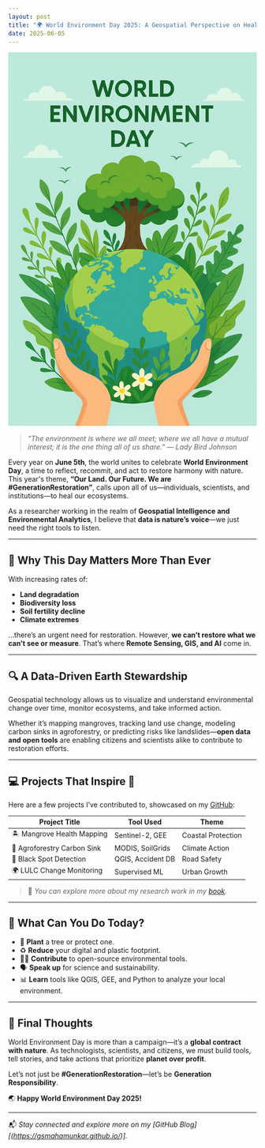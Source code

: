 ```yaml
---
layout: post
title: "🌍 World Environment Day 2025: A Geospatial Perspective on Healing Our Planet"
date: 2025-06-05
---
```

![World Environment Day Banner](/images/world-environment-day-banner.png)

> *"The environment is where we all meet; where we all have a mutual interest; it is the one thing all of us share." — Lady Bird Johnson*

Every year on **June 5th**, the world unites to celebrate **World Environment Day**, a time to reflect, recommit, and act to restore harmony with nature. This year's theme, **“Our Land. Our Future. We are #GenerationRestoration”**, calls upon all of us—individuals, scientists, and institutions—to heal our ecosystems.

As a researcher working in the realm of **Geospatial Intelligence and Environmental Analytics**, I believe that **data is nature’s voice**—we just need the right tools to listen.

---

## 🌱 Why This Day Matters More Than Ever

With increasing rates of:
- **Land degradation**
- **Biodiversity loss**
- **Soil fertility decline**
- **Climate extremes**

…there’s an urgent need for restoration. However, **we can’t restore what we can’t see or measure**. That’s where **Remote Sensing, GIS, and AI** come in.

---

## 🔍 A Data-Driven Earth Stewardship

Geospatial technology allows us to visualize and understand environmental change over time, monitor ecosystems, and take informed action.

Whether it’s mapping mangroves, tracking land use change, modeling carbon sinks in agroforestry, or predicting risks like landslides—**open data and open tools** are enabling citizens and scientists alike to contribute to restoration efforts.

---

## 💻 Projects That Inspire 🌿

Here are a few projects I’ve contributed to, showcased on my [GitHub]([https://gsmahamunkar.github.io/]):

| Project Title | Tool Used | Theme |
|---------------|-----------|-------|
| 🏝️ Mangrove Health Mapping | Sentinel-2, GEE | Coastal Protection |
| 🌾 Agroforestry Carbon Sink | MODIS, SoilGrids | Climate Action |
| 🚧 Black Spot Detection | QGIS, Accident DB | Road Safety |
| 🌍 LULC Change Monitoring | Supervised ML | Urban Growth |

> 🧪 *You can explore more about my research work in my [book](https://gsmahamunkar.github.io/book/).*

---

## 🧠 What Can You Do Today?

- 🌳 **Plant** a tree or protect one.
- ♻️ **Reduce** your digital and plastic footprint.
- 🧑‍💻 **Contribute** to open-source environmental tools.
- 🗣️ **Speak up** for science and sustainability.
- 📊 **Learn** tools like QGIS, GEE, and Python to analyze your local environment.

---

## 💚 Final Thoughts

World Environment Day is more than a campaign—it’s a **global contract with nature**. As technologists, scientists, and citizens, we must build tools, tell stories, and take actions that prioritize **planet over profit**.

Let’s not just be **#GenerationRestoration**—let’s be **Generation Responsibility**.

🌏 **Happy World Environment Day 2025!**

---

📬 *Stay connected and explore more on my [GitHub Blog][(https://gsmahamunkar.github.io/)].*
